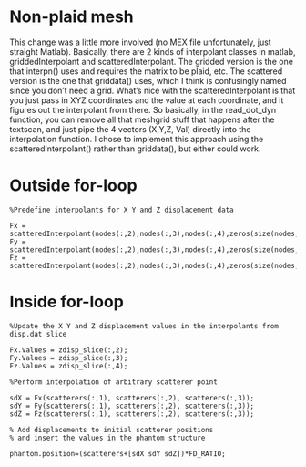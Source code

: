 Non-plaid mesh
==============

This change was a little more involved (no MEX file unfortunately, just
straight Matlab). Basically, there are 2 kinds of interpolant classes in
matlab, griddedInterpolant and scatteredInterpolant. The gridded version is the
one that interpn() uses and requires the matrix to be plaid, etc. The scattered
version is the one that griddata() uses, which I think is confusingly named
since you don’t need a grid. What’s nice with the scatteredInterpolant is that
you just pass in XYZ coordinates and the value at each coordinate, and it
figures out the interpolant from there. So basically, in the read_dot_dyn
function, you can remove all that meshgrid stuff that happens after the
textscan, and just pipe the 4 vectors (X,Y,Z, Val) directly into the
interpolation function. I chose to implement this approach using the
scatteredInterpolant() rather than griddata(), but either could work.

  

Outside for-loop
================
```
%Predefine interpolants for X Y and Z displacement data

Fx = scatteredInterpolant(nodes(:,2),nodes(:,3),nodes(:,4),zeros(size(nodes,1),1));
Fy = scatteredInterpolant(nodes(:,2),nodes(:,3),nodes(:,4),zeros(size(nodes,1),1));
Fz = scatteredInterpolant(nodes(:,2),nodes(:,3),nodes(:,4),zeros(size(nodes,1),1));
```


Inside for-loop
===============
```
%Update the X Y and Z displacement values in the interpolants from disp.dat slice

Fx.Values = zdisp_slice(:,2);
Fy.Values = zdisp_slice(:,3); 
Fz.Values = zdisp_slice(:,4);
                                                                                               %Perform interpolation of arbitrary scatterer point 
                                                                                               sdX = Fx(scatterers(:,1), scatterers(:,2), scatterers(:,3)); 
sdY = Fy(scatterers(:,1), scatterers(:,2), scatterers(:,3));
sdZ = Fz(scatterers(:,1), scatterers(:,2), scatterers(:,3));
                                                                                               % Add displacements to initial scatterer positions
% and insert the values in the phantom structure

phantom.position=(scatterers+[sdX sdY sdZ])*FD_RATIO;
```
